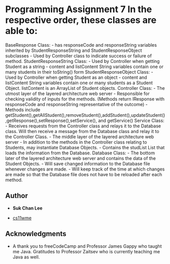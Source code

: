 # Programming Assignment 7 In the respective order, these classes are able to:
BaseResponse Class:
	- has responseCode and responseString variables inherited by StudentResponseString and StudentResponseObject subclasses
	- Used by Controller class to indicate success or failure of method.
StudentResponseString Class:
	- Used by Controller when getting Student as a string
	- content and listContent String variables contain one or many students in their toString() form
StudentResponseObject Class:
	- Used by Controller when getting Student as an object
	- content and listContent String variables contain one or many students as a Student Object. listContent is an ArrayList of Student objects.
Controller Class:
	- The utmost layer of the layered architecture web server
	- Responsible for checking validity of inputs for the methods. (Methods return IResponse with responseCode and responseString
	  representative of the outcome)
	- Methods include getStudent(),getAllStudent(),removeStudent(),addStudent(),updateStudent(),getResponse(),setResponse(),setService(), and getService()
Service Class:
	- Receives requests from the Controller class and relays it to the Database class. Will then receive a message from the Database class and relay
	  it to the Controller Class.
	- The middle layer of the layered architecture web server
	- In addition to the methods in the Controller class relating to Students, may instantiate Database Objects.
	- Contains the studList List<Student> that loads the information from the Database.
Database Class:
	- The bottom later of the layered architecture web server and contains the data of the Student Objects.
	- Will save changed information to the Database file whenever changes are made.
	- Will keep track of the time at which changes are made so that the Database file does not have to be reloaded after each method.
## Author

* **Suk Chan Lee**
- [cs11wme](mailto:scl002@ucsd.edu)


## Acknowledgments

* A thank you to freeCodeCamp and Professor James Gappy who taught me Java.
Gratitudes to Professor Zaitsev who is currently teaching me Java as well.
